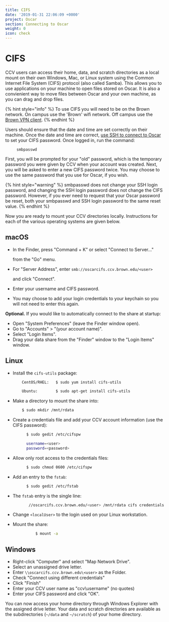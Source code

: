 ```yaml
---
title: CIFS
date: '2019-01-31 22:06:09 +0000'
project: Oscar
section: Connecting to Oscar
weight: 0
icon: check
---
```


# CIFS

CCV users can access their home, data, and scratch directories as a local mount on their own Windows, Mac, or Linux system using the Common Internet File System \(CIFS\) protocol \(also called Samba\). This allows you to use applications on your machine to open files stored on Oscar. It is also a convienient way to move files between Oscar and your own machine, as you can drag and drop files.

{% hint style="info" %}
To use CIFS you will need to be on the Brown network. On campus use the 'Brown' wifi network. Off campus use the [Brown VPN client](https://vpn.brown.edu).
{% endhint %}

Users should ensure that the date and time are set correctly on their machine. Once the date and time are correct, [use SSH to connect to Oscar](https://github.com/brown-ccv/oscar-documentation/tree/918b50a24d064a0c7e6aa49eef728199435d7de1/ssh/README.md) to set your CIFS password. Once logged in, run the command:

```text
     smbpasswd
```

First, you will be prompted for your "old" password, which is the temporary password you were given by CCV when your account was created. Next, you will be asked to enter a new CIFS password twice. You may choose to use the same password that you use for Oscar, if you wish.

{% hint style="warning" %}
smbpasswd does not change your SSH login password, and changing the SSH login password does not change the CIFS password. However, if you ever need to request that your Oscar password be reset, both your smbpasswd and SSH login password to the same reset value.
{% endhint %}

Now you are ready to mount your CCV directories locally. Instructions for each of the various operating systems are given below.

## macOS

* In the Finder, press "Command + K" or select "Connect to Server..."

  from the "Go" menu.

* For "Server Address", enter `smb://oscarcifs.ccv.brown.edu/<user>`

  and click "Connect".

* Enter your username and CIFS password.
* You may choose to add your login credentials to your keychain so you will not need to enter this again.

**Optional.** If you would like to automatically connect to the share at startup:

* Open "System Preferences" \(leave the Finder window open\).
* Go to "Accounts" &gt; "\(your account name\)".
* Select "Login Items".
* Drag your data share from the "Finder" window to the "Login Items" window.

## Linux

* Install the `cifs-utils` package:

  ```bash
      CentOS/RHEL:   $ sudo yum install cifs-utils

      Ubuntu:        $ sudo apt-get install cifs-utils
  ```

* Make a directory to mount the share into:

  ```bash
      $ sudo mkdir /mnt/rdata
  ```

* Create a credentials file and add your CCV account information \(use the CIFS password\):

  ```bash
        $ sudo gedit /etc/cifspw

        username=<user>
        password=<password>
  ```

* Allow only root access to the credentials files:

  ```bash
        $ sudo chmod 0600 /etc/cifspw
  ```

* Add an entry to the `fstab`:

  ```bash
        $ sudo gedit /etc/fstab
  ```

* The `fstab` entry is the single line:

  ```bash
         //oscarcifs.ccv.brown.edu/<user> /mnt/rdata cifs credentials=/etc/cifspw,vers=1.0,nounix,uid=<localUser> 0 0
  ```

* Change `<localUser>` to the login used on your Linux workstation.
* Mount the share:

  ```bash
            $ mount -a
  ```

## Windows

* Right-click "Computer" and select "Map Network Drive".
* Select an unassigned drive letter.
* Enter `\\oscarcifs.ccv.brown.edu\<user>` as the Folder.
* Check "Connect using different credentials"
* Click "Finish"
* Enter your CCV user name as "ccv\username" \(no quotes\)
* Enter your CIFS password and click "OK".

You can now access your home directory through Windows Explorer with the assigned drive letter. Your data and scratch directories are available as the subdirectories \(`~/data` and `~/scratch`\) of your home directory.


